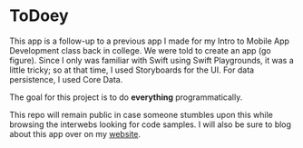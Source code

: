 # ToDoey

This app is a follow-up to a previous app I made for my Intro to Mobile App Development class back in college. We were told to create an app (go figure).
Since I only was familiar with Swift using Swift Playgrounds, it was a little tricky; so at that time, I used Storyboards for the UI. For data persistence, I used Core Data.

The goal for this project is to do **everything** programmatically.

This repo will remain public in case someone stumbles upon this while browsing the interwebs looking for code samples. I will also be sure to blog about this app over on my [website](https://landonhughes.co).
